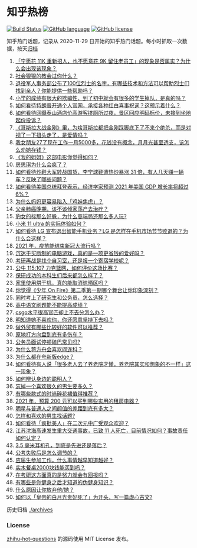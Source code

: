 # 知乎热榜
[![Build Status](https://github.com/ToWeLong/zhihu-hot-questions/workflows/CI/badge.svg)](https://github.com/ToWeLong/zhihu-hot-questions/actions)
[![GitHub language](https://img.shields.io/badge/language-golang-orange.svg)](https://golang.org/)
[![GitHub license](https://img.shields.io/github/license/ToWeLong/zhihu-hot-questions)](https://github.com/ToWeLong/zhihu-hot-questions/blob/main/LICENSE)

知乎热门话题，记录从 2020-11-29 日开始的知乎热门话题。每小时抓取一次数据，按天[归档](./archives)

<!-- BEGIN -->

1. [「宁愿花 11K 重新招人，也不愿意花 9K 留住老员工」的现象是否属实？为什么会出现该现象？](https://www.zhihu.com/question/63878469)
1. [社会狠狠的教会过你什么？](https://www.zhihu.com/question/431538148)
1. [退役军人事务部公布了100位烈士的名字，有哪些技术和方法可以帮助烈士们找到亲人？你能提供一些帮助吗？](https://www.zhihu.com/question/452345876)
1. [小学的成绩有很大的欺骗性，到了初中就会有很多的学生掉队，是真的吗？](https://www.zhihu.com/question/433616847)
1. [如何看待特朗普开通个人官网，承接各种红白喜事祝词？这预示着什么？](https://www.zhihu.com/question/452171246)
1. [如何看待网曝泰山酒店价高游客挤厕所过夜，景区回应明码标价，未接到坐地起价投诉？](https://www.zhihu.com/question/452920549)
1. [《哥斯拉大战金刚》里，为啥哥斯拉都把金刚踩脚底下了不来个绝杀，而是对视了一下扭头走了，是爱情吗？](https://www.zhihu.com/question/451605997)
1. [我女朋友27了现在工作一月5000多，花钱没有概念，月月光甚至透支，该怎么劝她存钱？](https://www.zhihu.com/question/428842571)
1. [《我的姐姐》这部电影你觉得如何？](https://www.zhihu.com/question/450067672)
1. [房思琪为什么会疯了？](https://www.zhihu.com/question/345391080)
1. [如何看待炒鞋大军转战国货，李宁球鞋遭热炒暴涨 31 倍，有人几天赚一辆车？反映了哪些问题？](https://www.zhihu.com/question/452737722)
1. [如何看待美国总统拜登表示，经济学家预测 2021 年美国 GDP 增长率将超过 6%？](https://www.zhihu.com/question/451302635)
1. [为什么妈妈更容易陷入「鸡娃焦虑」？](https://www.zhihu.com/question/451871565)
1. [父亲肺癌晚期，该不该倾家荡产去治疗？](https://www.zhihu.com/question/446433748)
1. [豹女的标那么好躲，为什么高端局还那么多人玩?](https://www.zhihu.com/question/451881236)
1. [小米 11 ultra 的实际体验如何？](https://www.zhihu.com/question/452077572)
1. [如何看待 LG 宣布退出智能手机业务？LG 是怎样在手机市场节节败退的？为什么会这样？](https://www.zhihu.com/question/452990678)
1. [2021 年，疫苗能结束新冠大流行吗？](https://www.zhihu.com/question/436868073)
1. [沉迷于买断制的电脑游戏，真的是一项更省钱的爱好吗？](https://www.zhihu.com/question/452613960)
1. [考研再战是找个自习室，还是报一个寄宿学校呢？](https://www.zhihu.com/question/448393851)
1. [公牛 115:107 力克篮网，如何评价这场比赛？](https://www.zhihu.com/question/452959232)
1. [保研成功的本科生们后来都怎么样了？](https://www.zhihu.com/question/449165920)
1. [家里使用烘干机，真的能取消晾晒区吗？](https://www.zhihu.com/question/450607143)
1. [你觉得《少年 On Fire》第二季第一期哪个舞台让你印象深刻？](https://www.zhihu.com/question/452440996)
1. [同时考上了研究生和公务员，怎么选择？](https://www.zhihu.com/question/452303549)
1. [高中语文刷题能不能提高成绩？](https://www.zhihu.com/question/37301560)
1. [csgo水平很高官匹却上不去分怎么办？](https://www.zhihu.com/question/448402121)
1. [明知道她不喜欢你，你还愿意坚持下去吗？](https://www.zhihu.com/question/451598052)
1. [做外贸有哪些比较好的软件可以推荐？](https://www.zhihu.com/question/54788846)
1. [原地打方向盘到底有多伤车？](https://www.zhihu.com/question/354665595)
1. [公务员面试停顿磕巴常见吗?](https://www.zhihu.com/question/448057643)
1. [为什么蒋方舟会喜欢阎连科？](https://www.zhihu.com/question/20783627)
1. [为什么都在夸新版edge？](https://www.zhihu.com/question/385302999)
1. [如何看待有人说「很多老人去了养老院才懂，养老院其实和想象的不一样」这一现象？](https://www.zhihu.com/question/440467400)
1. [如何辨认身边的聪明人？](https://www.zhihu.com/question/28484672)
1. [忘掉一个喜欢很久的男生要多久？](https://www.zhihu.com/question/451953552)
1. [有哪些款式的时尚碎花裙值得推荐？](https://www.zhihu.com/question/336505328)
1. [2021 年，预算 200 元可以买到哪些实用的租房电器？](https://www.zhihu.com/question/450161285)
1. [明星与普通人之间颜值的差距到底有多大？](https://www.zhihu.com/question/63311419)
1. [怎样和喜欢的男生找话题?](https://www.zhihu.com/question/27380268)
1. [如何看待「疯批美人」在二次元中广受观众欢迎？](https://www.zhihu.com/question/452603572)
1. [江苏沈海高速发生重大交通事故，已致 11 人死亡，目前情况如何？事故责任如何认定？](https://www.zhihu.com/question/452830638)
1. [3.5 毫米耳机孔，到底是先进还是落后？](https://www.zhihu.com/question/447810768)
1. [公考失败后是怎么调节的？](https://www.zhihu.com/question/326438778)
1. [应届生参加工作，什么事情越早知道越好？](https://www.zhihu.com/question/407372614)
1. [实木餐桌2000块钱能买到吗？](https://www.zhihu.com/question/333699476)
1. [在考研这方面真的是努力就会有回报吗？](https://www.zhihu.com/question/451076771)
1. [有哪些是你健身之后才知道的伪健身知识？](https://www.zhihu.com/question/303672817)
1. [什么原因让你放弃他/她？](https://www.zhihu.com/question/451698546)
1. [如何以「皇帝的白月光贵妃死了」为开头，写一篇虐心古文?](https://www.zhihu.com/question/435694240)

<!-- END -->

历史归档 [./archives](./archives)


### License
[zhihu-hot-questions](https://github.com/towelong/zhihu-hot-questions) 的源码使用 MIT License 发布。